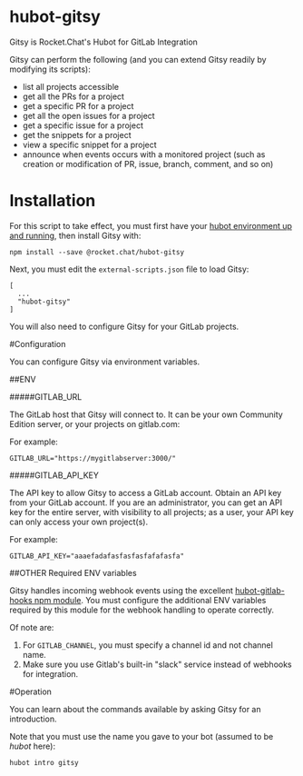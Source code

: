 hubot-gitsy
===========

Gitsy is Rocket.Chat's Hubot for GitLab Integration

Gitsy can perform the following (and you can extend Gitsy readily by modifying its scripts):

* list all projects accessible
* get all the PRs for a project
* get a specific PR for a project
* get all the open issues for a project
* get a specific issue for a project
* get the snippets for a project
* view a specific snippet for a project
* announce when events occurs with a monitored project (such as creation or modification of PR, issue, branch, comment, and so on)

# Installation

For this script to take effect, you must first have your [hubot environment up and running](https://hubot.github.com/docs/), then install Gitsy with:

```
npm install --save @rocket.chat/hubot-gitsy
```

Next, you must edit the `external-scripts.json` file to load Gitsy:

```
[
  ...
  "hubot-gitsy"
]
```

You will also need to configure Gitsy for your GitLab projects.


#Configuration

You can configure Gitsy via environment variables.


##ENV

#####GITLAB_URL

The GitLab host that Gitsy will connect to.  It can be your own Community Edition server, or your projects on gitlab.com:

For example:

```
GITLAB_URL="https://mygitlabserver:3000/"
```

#####GITLAB_API_KEY

The API key to allow Gitsy to access a GitLab account.  Obtain an API key from your GitLab account.  If you are an administrator, you can get an API key for the entire server, with visibility to all projects; as a user, your API key can only access your own project(s).

For example:

```
GITLAB_API_KEY="aaaefadafasfasfasfafafasfa"
```

##OTHER Required ENV variables

Gitsy handles incoming webhook events using the excellent [hubot-gitlab-hooks npm module](https://www.npmjs.com/package/hubot-gitlab-hooks).   You must configure the additional ENV variables required by this module for the webhook handling to operate correctly.

Of note are:

1. For `GITLAB_CHANNEL`, you must specify a channel id and not channel name.
1. Make sure you use Gitlab's built-in  "slack" service instead of webhooks for integration.




#Operation

You can learn about the commands available by asking Gitsy for an introduction.

Note that you must use the name you gave to your bot (assumed to be _hubot_ here):

```
hubot intro gitsy
```



